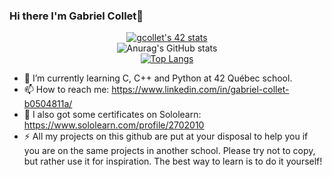### Hi there I'm Gabriel Collet👋


[<p align="center">![gcollet's 42 stats](https://badge42.vercel.app/api/v2/cl1mam7z5006609mjxx1v5bx8/stats?cursusId=21&coalitionId=undefined)](https://github.com/JaeSeoKim/badge42)  
  ![Anurag's GitHub stats](https://github-readme-stats.vercel.app/api?username=gabcollet&hide=issues,contribs&show_icons=true&theme=radical)  
[![Top Langs](https://github-readme-stats.vercel.app/api/top-langs/?username=gabcollet&layout=compact)](https://github.com/gabcollet)
</p>


- 🌱 I’m currently learning C, C++ and Python at 42 Québec school.
- 📫 How to reach me: https://www.linkedin.com/in/gabriel-collet-b0504811a/
- 📜 I also got some certificates on Sololearn: https://www.sololearn.com/profile/2702010
- ⚡ All my projects on this github are put
at your disposal to help you if you are on the same projects in another school. Please try not to copy, but rather use it for inspiration. The best way to learn is to do it yourself!
